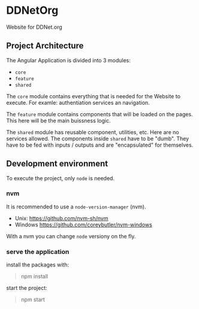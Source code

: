 # DDNetOrg

Website for DDNet.org

## Project Architecture

The Angular Application is divided into 3 modules:

- `core`
- `feature`
- `shared`

The `core` module contains everything that is needed for the Website to execute. For examle: authentiation services an navigation.

The `feature` module contains components that will be loaded on the pages. This here will be the main buissness logic.

The `shared` module has reusable component, utilities, etc. Here are no services allowed. The components inside `shared` have to be "dumb". They have to be fed with inputs / outputs and are "encapsulated" for themselves.

## Development environment

To execute the project, only `node` is needed.

### nvm

It is recommended to use a `node-version-manager` (nvm).

- Unix: <https://github.com/nvm-sh/nvm>
- Windows <https://github.com/coreybutler/nvm-windows>

With a nvm you can change `node` versiony on the fly.

### serve the application

install the packages with:

> npm install

start the project:

> npm start
